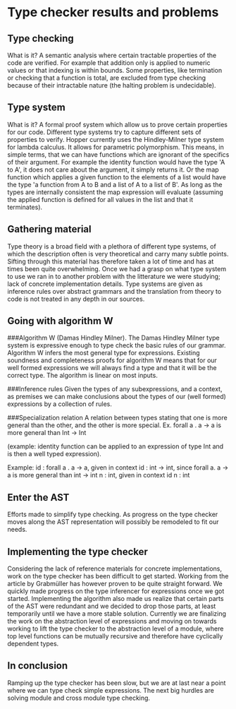 # Type checker results and problems

## Type checking
What is it? A semantic analysis where certain tractable properties of the code are verified. For example that addition only is applied to numeric values or that indexing is within bounds. Some properties, like termination or checking that a function is total, are excluded from type checking because of their intractable nature (the halting problem is undecidable).

## Type system
What is it? A formal proof system which allow us to prove certain properties for our code. Different type systems try to capture different sets of properties to verify.
Hopper currently uses the Hindley-Milner type system for lambda calculus. It allows for parametric polymorphism. This means, in simple terms, that we can have functions which are ignorant of the specifics of their argument. For example the identity function would have the type 'A to A', it does not care about the argument, it simply returns it. Or the map function which applies a given function to the elements of a list would have the type 'a function from A to B and a list of A to a list of B'. As long as the types are internally consistent the map expression will evaluate (assuming the applied function is defined for all values in the list and that it terminates).

## Gathering material
Type theory is a broad field with a plethora of different type systems, of which the description often is very theoretical and carry many subtle points. Sifting through this material has therefore taken a lot of time and has at times been quite overwhelming.
Once we had a grasp on what type system to use we ran in to another problem with the litterature we were studying; lack of concrete implementation details. Type systems are given as inference rules over abstract grammars and the translation from theory to code is not treated in any depth in our sources.

## Going with algorithm W
###Algorithm W (Damas Hindley Milner).
The Damas Hindley Milner type system is expressive enough to type check the basic rules of our grammar.
Algorithm W infers the most general type for expressions. Existing soundness and completeness proofs for algorithm W means that for our well formed expressions we will always find a type and that it will be the correct type.
The algorithm is linear on most inputs.

###Inference rules
Given the types of any subexpressions, and a context, as premises we can make conclusions about the types of our (well formed) expressions by a collection of rules.

###Specialization relation
A relation between types stating that one is more general than the other, and the other is more special.
Ex. forall a . a -> a is more general than Int -> Int

(example: identity function can be applied to an expression of type Int and is then a well typed expression).

Example:
id : forall a . a -> a, given in context
id : int -> int, since forall a. a -> a is more general than int -> int
n : int, given in context
id n : int

## Enter the AST
Efforts made to simplify type checking.
As progress on the type checker moves along the AST representation will possibly be remodeled to fit our needs.

## Implementing the type checker
Considering the lack of reference materials for concrete implementations, work on the type checker has been difficult to get started. Working from the article by Grabmüller has however proven to be quite straight forward. We quickly made progress on the type inferencer for expressions once we got started. Implementing the algorithm also made us realize that certain parts of the AST were redundant and we decided to drop those parts, at least temporarily until we have a more stable solution.
Currently we are finalizing the work on the abstraction level of expressions and moving on towards working to lift the type checker to the abstraction level of a module, where top level functions can be mutually recursive and therefore have cyclically dependent types.

## In conclusion
Ramping up the type checker has been slow, but we are at last near a point where we can type check simple expressions. The next big hurdles are solving module and cross module type checking.

